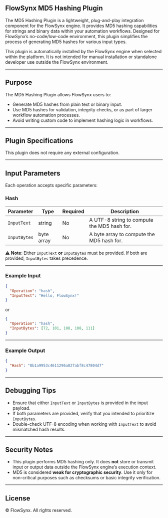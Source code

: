 ## FlowSynx MD5 Hashing Plugin

The MD5 Hashing Plugin is a lightweight, plug-and-play integration component for the FlowSynx engine. It provides MD5 hashing capabilities for strings and binary data within your automation workflows. Designed for FlowSynx’s no-code/low-code environment, this plugin simplifies the process of generating MD5 hashes for various input types.

This plugin is automatically installed by the FlowSynx engine when selected within the platform. It is not intended for manual installation or standalone developer use outside the FlowSynx environment.

---

## Purpose

The MD5 Hashing Plugin allows FlowSynx users to:

- Generate MD5 hashes from plain text or binary input.
- Use MD5 hashes for validation, integrity checks, or as part of larger workflow automation processes.
- Avoid writing custom code to implement hashing logic in workflows.

---

## Plugin Specifications

This plugin does not require any external configuration.

---

## Input Parameters

Each operation accepts specific parameters:

### Hash
| Parameter     | Type        | Required | Description                                                    |
|---------------|-------------|----------|----------------------------------------------------------------|
| `InputText`   | string      | No       | A UTF-8 string to compute the MD5 hash for.                   |
| `InputBytes`  | byte array  | No       | A byte array to compute the MD5 hash for.                     |

⚠️ **Note**: Either `InputText` **or** `InputBytes` must be provided. If both are provided, `InputBytes` takes precedence.

---

### Example Input

```json
{
  "Operation": "hash",
  "InputText": "Hello, FlowSynx!"
}
```

or

```json
{
  "Operation": "hash",
  "InputBytes": [72, 101, 108, 108, 111]
}
```

---

### Example Output

```json
{
  "Hash": "8b1a9953c4611296a827abf8c47804d7"
}
```

---

## Debugging Tips

- Ensure that either `InputText` or `InputBytes` is provided in the input payload.
- If both parameters are provided, verify that you intended to prioritize `InputBytes`.
- Double-check UTF-8 encoding when working with `InputText` to avoid mismatched hash results.

---

## Security Notes

- This plugin performs MD5 hashing only. It does **not** store or transmit input or output data outside the FlowSynx engine’s execution context.
- MD5 is considered **weak for cryptographic security**. Use it only for non-critical purposes such as checksums or basic integrity verification.

---

## License

© FlowSynx. All rights reserved.